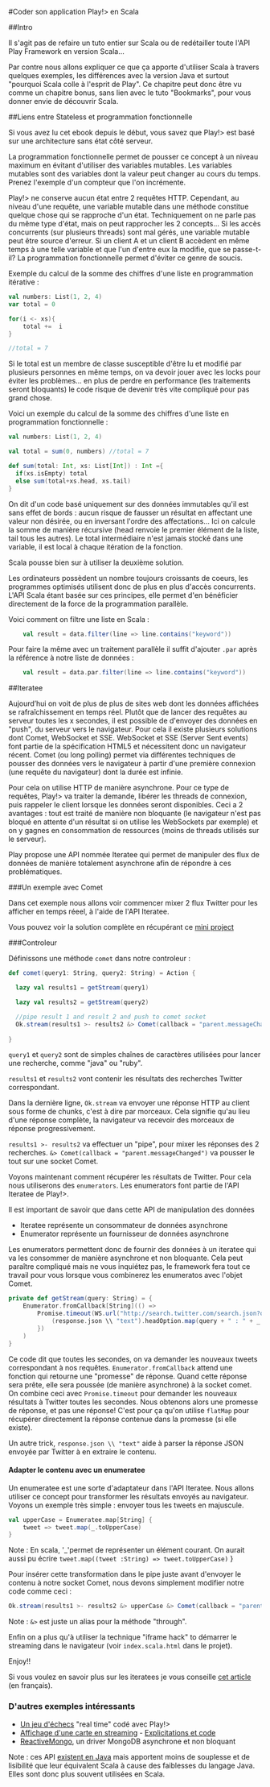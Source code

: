 #Coder son application Play!> en Scala

##Intro

Il s'agit pas de refaire un tuto entier sur Scala ou de redétailler toute l'API Play Framework en version Scala... 

Par contre nous allons expliquer ce que ça apporte d'utiliser Scala à travers quelques exemples, les différences avec la version Java et surtout "pourquoi Scala colle à l'esprit de Play". 
Ce chapitre peut donc être vu comme un chapitre bonus, sans lien avec le tuto "Bookmarks", pour vous donner envie de découvrir Scala.

##Liens entre Stateless et programmation fonctionnelle

Si vous avez lu cet ebook depuis le début, vous savez que Play!> est basé sur une architecture sans état côté serveur.

La programmation fonctionnelle permet de pousser ce concept à un niveau maximum en évitant d'utiliser des variables mutables.
Les variables mutables sont des variables dont la valeur peut changer au cours du temps. Prenez l'exemple d'un compteur que l'on incrémente.

Play!> ne conserve aucun état entre 2 requêtes HTTP. Cependant, au niveau d'une requête, une variable mutable dans une méthode constitue quelque chose qui se rapproche d'un état. 
Techniquement on ne parle pas du même type d'état, mais on peut rapprocher les 2 concepts...
Si les accès concurrents (sur plusieurs threads) sont mal gérés, une variable mutable peut être source d'erreur. Si un client A et un client B accèdent en même temps à une telle variable et que l'un d'entre eux la modifie, que se passe-t-il? La programmation fonctionnelle permet d'éviter ce genre de soucis.

Exemple du calcul de la somme des chiffres d'une liste en programmation itérative :

```scala
val numbers: List(1, 2, 4)
var total = 0

for(i <- xs){
	total +=  i
}		

//total = 7
```

Si le total est un membre de classe susceptible d'être lu et modifié par plusieurs personnes en même temps, on va devoir jouer avec les locks pour éviter les problèmes... en plus de perdre en performance (les traitements seront bloquants) le code risque de devenir très vite compliqué pour pas grand chose.

Voici un exemple du calcul de la somme des chiffres d'une liste en programmation fonctionnelle :

```scala
val numbers: List(1, 2, 4)

val total = sum(0, numbers) //total = 7

def sum(total: Int, xs: List[Int]) : Int ={
  if(xs.isEmpty) total
  else sum(total+xs.head, xs.tail)
}

```

On dit d'un code basé uniquement sur des données immutables qu'il est sans effet de bords : aucun risque de fausser un résultat en affectant une valeur non désirée, ou en inversant l'ordre des affectations... Ici on calcule la somme de manière récursive (head renvoie le premier élément de la liste, tail tous les autres).
Le total intermédiaire n'est jamais stocké dans une variable, il est local à chaque itération de la fonction.

Scala pousse bien sur à utiliser la deuxième solution.

Les ordinateurs possèdent un nombre toujours croissants de coeurs, les programmes optimisés utilisent donc de plus en plus d'accès concurrents. L'API Scala étant basée sur ces principes, elle permet d'en bénéficier directement de la force de la programmation parallèle.

Voici comment on filtre une liste en Scala :

```scala
	val result = data.filter(line => line.contains("keyword"))
```

Pour faire la même avec un traitement parallèle il suffit d'ajouter `.par` après la référence à notre liste de données :

```scala
	val result = data.par.filter(line => line.contains("keyword"))
```


##Iteratee 

Aujourd’hui on voit de plus de plus de sites web dont les données affichées se rafraîchissement en temps réel. Plutôt que de lancer des requêtes au serveur toutes les x secondes, il est possible de d'envoyer des données en "push", du serveur vers le navigateur. Pour cela il existe plusieurs solutions dont Comet, WebSocket et SSE. WebSocket et SSE (Server Sent events) font partie de la spécification HTML5 et nécessitent donc un navigateur récent. Comet (ou long polling) permet via différentes techniques de pousser des données vers le navigateur à partir d'une première connexion (une requête du navigateur) dont la durée est infinie.

Pour cela on utilise HTTP de manière asynchrone. Pour ce type de requêtes, Play!> va traiter la demande, libérer les threads de connexion, puis rappeler le client lorsque les données seront disponibles. Ceci a 2 avantages : tout est traité de manière non bloquante (le navigateur n'est pas bloqué en attente d'un résultat si on utilise les WebSockets par exemple) et on y gagnes en consommation de ressources (moins de threads utilisés sur le serveur).

Play propose une API nommée Iteratee qui permet de manipuler des flux de données de manière totalement asynchrone afin de répondre à ces problématiques.

###Un exemple avec Comet

Dans cet exemple nous allons voir commencer mixer 2 flux Twitter pour les afficher en temps réeel, à l'aide de l'API Iteratee.

Vous pouvez voir la solution complète en récupérant ce [mini project](https://github.com/loicdescotte/Play2-MixedTweets)

###Controleur

Définissons une méthode `comet` dans notre controleur :

```scala
def comet(query1: String, query2: String) = Action {

  lazy val results1 = getStream(query1)

  lazy val results2 = getStream(query2)

  //pipe result 1 and result 2 and push to comet socket	
  Ok.stream(results1 >- results2 &> Comet(callback = "parent.messageChanged"))
  
}
```

`query1` et `query2` sont de simples chaînes de caractères utilisées pour lancer une recherche, comme "java" ou "ruby".

`results1` et `results2` vont contenir les résultats des recherches Twitter correspondant.

Dans la dernière ligne, `Ok.stream` va envoyer une réponse HTTP au client sous forme de chunks, c'est à dire par morceaux. Cela signifie qu'au lieu d'une réponse complète, la navigateur va recevoir des morceaux de réponse progressivement.

`results1 >- results2` va effectuer un "pipe", pour mixer les réponses des 2 recherches. `&> Comet(callback = "parent.messageChanged")` va pousser le tout sur une socket Comet.

Voyons maintenant comment récupérer les résultats de Twitter. Pour cela nous utiliserons des `enumerators`.
Les enumerators font partie de l'API Iteratee de Play!>. 

Il est important de savoir que dans cette API de manipulation des données  

 * Iteratee représente un consommateur de données asynchrone
 * Enumerator représente un fournisseur de données asynchrone

Les enumerators permettent donc de fournir des données à un iteratee qui va les consommer de manière asynchrone et non bloquante.
Cela peut paraître compliqué mais ne vous inquiétez pas, le framework fera tout ce travail pour vous lorsque vous combinerez les enumeratos avec l'objet Comet.

```scala
private def getStream(query: String) = {
	Enumerator.fromCallback[String](() => 
		Promise.timeout(WS.url("http://search.twitter.com/search.json?q="+query+"&rpp=1").get(), 1000 milliseconds).flatMap(_.map { response =>
			(response.json \\ "text").headOption.map(query + " : " + _.as[String])
		})
	)
}
```

Ce code dit que toutes les secondes, on va demander les nouveaux tweets correspondant à nos requêtes.
`Enumerator.fromCallback` attend une fonction qui retourne une "promesse" de réponse. Quand cette réponse sera prête, elle sera poussée (de manière asynchrone) à la socket comet. On combine ceci avec `Promise.timeout` pour demander les nouveaux résultats à Twitter toutes les secondes. Nous obtenons alors une promesse de réponse, et pas une réponse! C'est pour ça qu'on utilise `flatMap` pour récupérer directement la réponse contenue dans la promesse (si elle existe).

Un autre trick, `response.json \\ "text"` aide à parser la réponse JSON envoyée par Twitter à en extraire le contenu.

#### Adapter le contenu avec un enumeratee

Un enumeratee est une sorte d'adaptateur dans l'API Iteratee. Nous allons utiliser ce concept pour transformer les résultats envoyés au navigateur. Voyons un exemple très simple : envoyer tous les tweets en majuscule.

```scala
val upperCase = Enumeratee.map[String] {
    tweet => tweet.map(_.toUpperCase)
}
```
Note : En scala, '_'permet de représenter un élément courant. On aurait aussi pu écrire `tweet.map((tweet :String) => tweet.toUpperCase)`
}

Pour insérer cette transformation dans le pipe juste avant d'envoyer le contenu à notre socket Comet, nous devons simplement modifier notre code comme ceci :

```scala
Ok.stream(results1 >- results2 &> upperCase &> Comet(callback = "parent.messageChanged"))
```

Note : `&>` est juste un alias pour la méthode "through".

Enfin on a plus qu'à utiliser la technique "iframe hack" to démarrer le streaming dans le navigateur (voir `index.scala.html` dans le projet).

Enjoy!!

Si vous voulez en savoir plus sur les iteratees je vous conseille [cet article](https://gist.github.com/3727850) (en français). 

### D'autres exemples intéressants 

* [Un jeu d'échecs](http://en.lichess.org/games) "real time" codé avec Play!> 
* [Affichage d'une carte en streaming](http://wiki-growth.herokuapp.com) - [Explicitations et code](http://yannexpress.blogspot.de/2012/08/handling-data-streams-with-play2-and.html)
* [ReactiveMongo](http://reactivemongo.org/), un driver MongoDB asynchrone et non bloquant

Note : ces API [existent en Java](http://www.playframework.org/documentation/2.0.4/JavaAsync) mais apportent moins de souplesse et de lisibilité que leur équivalent Scala à cause des faiblesses du langage Java. Elles sont donc plus souvent utilisées en Scala.
